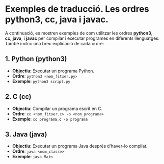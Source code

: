 # Exemples de traducció. Les ordres python3, cc, java i javac.

A continuació, es mostren exemples de com utilitzar les ordres **python3**, **cc**, **java**, i **javac** per compilar i executar programes en diferents llenguatges. També incloc una breu explicació de cada ordre:

## 1. **Python (python3)**

* **Objectiu**: Executar un programa Python.
* **Ordre**: `python3 <nom_fitxer.py>`
* **Exemple**:
    `python3 script.py`

## 2. C (cc)

- **Objectiu**: Compilar un programa escrit en C.
- **Ordre**: `cc <nom_fitxer.c> -o <nom_programa>`
- **Exemple**:
    `cc programa.c -o programa`

## 3. Java (java)

- **Objectiu**: Executar un programa Java després d'haver-lo compilat.
- **Ordre**: `java <nom_classe>`
- **Exemple**:
    `java Main`